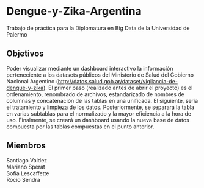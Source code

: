 # Dengue-y-Zika-Argentina
Trabajo de práctica para la Diplomatura en Big Data de la Universidad de Palermo

## Objetivos
Poder visualizar mediante un dashboard interactivo la información perteneciente a los datasets públicos del Ministerio de Salud del Gobierno Nacional Argentino (http://datos.salud.gob.ar/dataset/vigilancia-de-dengue-y-zika). El primer paso (realizado antes de abrir el proyecto) es el ordenamiento, renombrado de archivos, estandarizado de nombres de columnas y concatenación de las tablas en una unificada. El siguiente, sería el tratamiento y limpieza de los datos. Posteriormente, se separará la tabla en varias subtablas para el normalizado y la mayor eficiencia a la hora de uso. Finalmente, se creará un dashboard usando la nueva base de datos compuesta por las tablas compuestas en el punto anterior.


## Miembros
Santiago Valdez  
Mariano Sperat  
Sofia Lescaffette  
Rocio Sendra  

